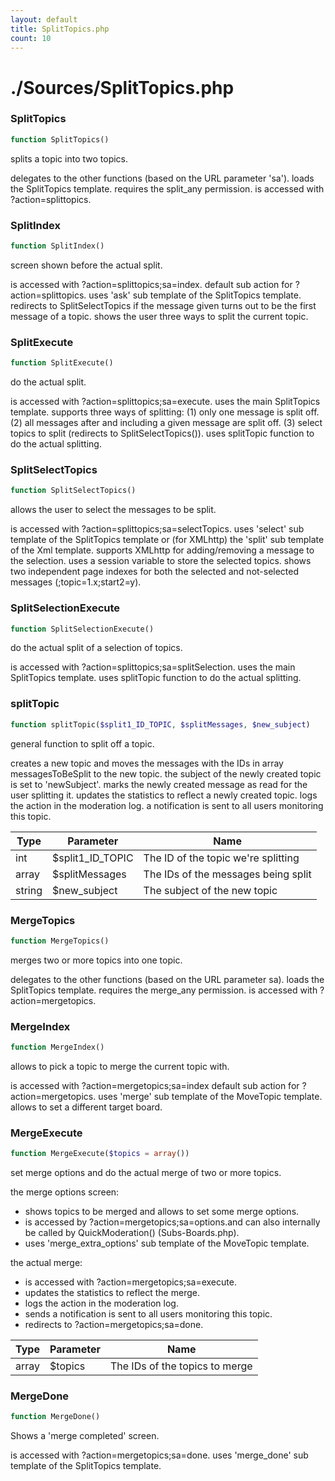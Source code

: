 ```yaml
---
layout: default
title: SplitTopics.php
count: 10
---
```


# ./Sources/SplitTopics.php

### SplitTopics

```php
function SplitTopics()
```
splits a topic into two topics.

delegates to the other functions (based on the URL parameter 'sa').
loads the SplitTopics template.
requires the split_any permission.
is accessed with ?action=splittopics.

### SplitIndex

```php
function SplitIndex()
```
screen shown before the actual split.

is accessed with ?action=splittopics;sa=index.
default sub action for ?action=splittopics.
uses 'ask' sub template of the SplitTopics template.
redirects to SplitSelectTopics if the message given turns out to be
the first message of a topic.
shows the user three ways to split the current topic.

### SplitExecute

```php
function SplitExecute()
```
do the actual split.

is accessed with ?action=splittopics;sa=execute.
uses the main SplitTopics template.
supports three ways of splitting:
(1) only one message is split off.
(2) all messages after and including a given message are split off.
(3) select topics to split (redirects to SplitSelectTopics()).
uses splitTopic function to do the actual splitting.

### SplitSelectTopics

```php
function SplitSelectTopics()
```
allows the user to select the messages to be split.

is accessed with ?action=splittopics;sa=selectTopics.
uses 'select' sub template of the SplitTopics template or (for
XMLhttp) the 'split' sub template of the Xml template.
supports XMLhttp for adding/removing a message to the selection.
uses a session variable to store the selected topics.
shows two independent page indexes for both the selected and
not-selected messages (;topic=1.x;start2=y).

### SplitSelectionExecute

```php
function SplitSelectionExecute()
```
do the actual split of a selection of topics.

is accessed with ?action=splittopics;sa=splitSelection.
uses the main SplitTopics template.
uses splitTopic function to do the actual splitting.

### splitTopic

```php
function splitTopic($split1_ID_TOPIC, $splitMessages, $new_subject)
```
general function to split off a topic.

creates a new topic and moves the messages with the IDs in
array messagesToBeSplit to the new topic.
the subject of the newly created topic is set to 'newSubject'.
marks the newly created message as read for the user splitting it.
updates the statistics to reflect a newly created topic.
logs the action in the moderation log.
a notification is sent to all users monitoring this topic.

Type|Parameter|Name
---|---|---
int|$split1_ID_TOPIC|The ID of the topic we're splitting
array|$splitMessages|The IDs of the messages being split
string|$new_subject|The subject of the new topic
### MergeTopics

```php
function MergeTopics()
```
merges two or more topics into one topic.

delegates to the other functions (based on the URL parameter sa).
loads the SplitTopics template.
requires the merge_any permission.
is accessed with ?action=mergetopics.

### MergeIndex

```php
function MergeIndex()
```
allows to pick a topic to merge the current topic with.

is accessed with ?action=mergetopics;sa=index
default sub action for ?action=mergetopics.
uses 'merge' sub template of the MoveTopic template.
allows to set a different target board.

### MergeExecute

```php
function MergeExecute($topics = array())
```
set merge options and do the actual merge of two or more topics.

the merge options screen:
* shows topics to be merged and allows to set some merge options.
* is accessed by ?action=mergetopics;sa=options.and can also internally be called by QuickModeration() (Subs-Boards.php).
* uses 'merge_extra_options' sub template of the MoveTopic template.

the actual merge:
* is accessed with ?action=mergetopics;sa=execute.
* updates the statistics to reflect the merge.
* logs the action in the moderation log.
* sends a notification is sent to all users monitoring this topic.
* redirects to ?action=mergetopics;sa=done.

Type|Parameter|Name
---|---|---
array|$topics|The IDs of the topics to merge
### MergeDone

```php
function MergeDone()
```
Shows a 'merge completed' screen.

is accessed with ?action=mergetopics;sa=done.
uses 'merge_done' sub template of the SplitTopics template.

